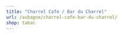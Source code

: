 ```yaml
---
title: "Charrel Cafe / Bar du Charrel"
url: /aubagne/charrel-cafe-bar-du-charrel/
shop: tabac
---
```

